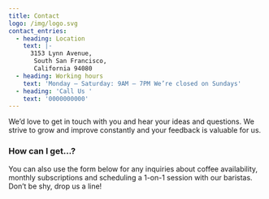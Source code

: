 ```yaml
---
title: Contact
logo: /img/logo.svg
contact_entries:
  - heading: Location
    text: |-
      3153 Lynn Avenue,
       South San Francisco,
       California 94080
  - heading: Working hours
    text: 'Monday – Saturday: 9AM – 7PM We’re closed on Sundays'
  - heading: 'Call Us '
    text: '0000000000'
---
```


We’d love to get in touch with you and hear your ideas and
questions. We strive to grow and improve constantly and your feedback
is valuable for us.

<h3 class="f4 b lh-title mb2">How can I get…?</h3>

You can also use the form below for any inquiries about coffee
availability, monthly subscriptions and scheduling a 1-on-1 session
with our baristas. Don’t be shy, drop us a line!
